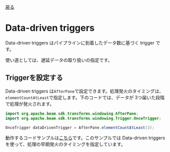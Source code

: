 [戻る](../overview.md)

# Data-driven triggers
Data-driven triggers はパイプラインに到着したデータ数に基づく trigger です。

使い道としては、遅延データの取り扱いの指定です。

## Triggerを設定する
Data-driven triggers は`AfterPane`で設定できます。処理発火のタイミングは、`elementCountAtLeast`で指定します。下のコードでは、データが 3つ届いた段階で処理が発火されます。

```java
import org.apache.beam.sdk.transforms.windowing.AfterPane;
import org.apache.beam.sdk.transforms.windowing.Trigger.OnceTrigger;

OnceTrigger dataDrivenTrigger = AfterPane.elementCountAtLeast(3);
```

動作するコードサンプルは[こちら](./codes/data-driven.md)です。このサンプルでは Data-driven triggers を使って、処理の早期発火のタイミングを指定しています。
